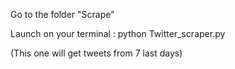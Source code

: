 Go to the folder "Scrape"

Launch on your terminal : python Twitter_scraper.py

(This one will get tweets from 7 last days)


